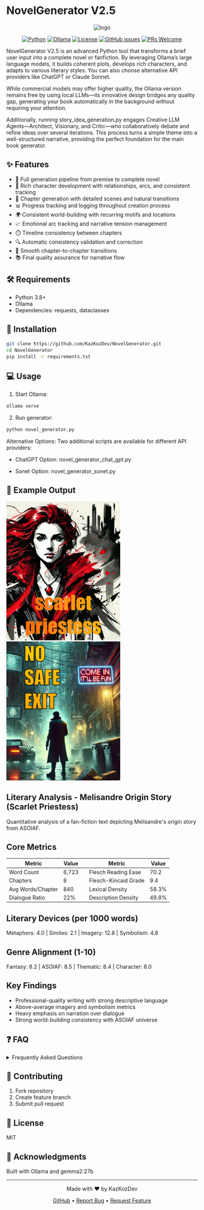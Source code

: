 # NovelGenerator V2.5

<div align="center">

![logo](https://github.com/user-attachments/assets/00339b68-eb07-44ab-9375-dc77d2748791)

[![Python](https://img.shields.io/badge/Python-3.8+-blue.svg)](https://www.python.org/downloads/)
[![Ollama](https://img.shields.io/badge/LLM-Ollama-orange.svg)](https://ollama.ai)
[![License](https://img.shields.io/badge/license-MIT-green.svg)](https://github.com/KazKozDev/NovelGenerator/blob/master/LICENSE)
[![GitHub issues](https://img.shields.io/github/issues/KazKozDev/NovelGenerator)](https://github.com/KazKozDev/NovelGenerator/issues)
[![PRs Welcome](https://img.shields.io/badge/PRs-welcome-brightgreen.svg)](https://makeapullrequest.com)

</div>

NovelGenerator V2.5 is an advanced Python tool that transforms a brief user input into a complete novel or fanfiction. By leveraging Ollama’s large language models, it builds coherent plots, develops rich characters, and adapts to various literary styles. You can also choose alternative API providers like ChatGPT or Claude Sonnet.

While commercial models may offer higher quality, the Ollama version remains free by using local LLMs—its innovative design bridges any quality gap, generating your book automatically in the background without requiring your attention.

Additionally, running story_idea_generation.py engages Creative LLM Agents—Architect, Visionary, and Critic—who collaboratively debate and refine ideas over several iterations. This process turns a simple theme into a well-structured narrative, providing the perfect foundation for the main book generator.

## ✨ Features

- 🔄 Full generation pipeline from premise to complete novel
- 👥 Rich character development with relationships, arcs, and consistent tracking
- 📝 Chapter generation with detailed scenes and natural transitions
- 📊 Progress tracking and logging throughout creation process
- 🌍 Consistent world-building with recurring motifs and locations
- 📈 Emotional arc tracking and narrative tension management
- ⏱️ Timeline consistency between chapters
- 🔍 Automatic consistency validation and correction
- 🔄 Smooth chapter-to-chapter transitions
- 📚 Final quality assurance for narrative flow

## 🛠️ Requirements

- Python 3.8+
- Ollama 
- Dependencies: requests, dataclasses

## 🚀 Installation

```bash
git clone https://github.com/KazKozDev/NovelGenerator.git
cd NovelGenerator
pip install -r requirements.txt
```

## 💻 Usage

1. Start Ollama:
```bash
ollama serve
```
2. Run generator:
```bash
python novel_generator.py
```
Alternative Options:
Two additional scripts are available for different API providers:

- ChatGPT Option: novel_generator_chat_gpt.py

- Sonet Option: novel_generator_sonet.py

## 📝 Example Output

<a href="scarlet-priestess.txt" download>
  <img src="scarlet-priestess.jpg" alt="Scarlet Priestess" width="300"/>
</a>


<a href="no-safe-exit.txt" download>
  <img src="no-safe-exit.jpg" alt="Scarlet Priestess" width="300"/>
</a>


## Literary Analysis - Melisandre Origin Story (Scarlet Priestess)

Quantitative analysis of a fan-fiction text depicting Melisandre's origin story from ASOIAF.

## Core Metrics

| Metric | Value | | Metric | Value |
|--------|-------|-|--------|-------|
| Word Count | 6,723 | | Flesch Reading Ease | 70.2 |
| Chapters | 8 | | Flesch-Kincaid Grade | 9.4 |
| Avg Words/Chapter | 840 | | Lexical Density | 58.3% |
| Dialogue Ratio | 22% | | Description Density | 49.8% |

## Literary Devices (per 1000 words)
Metaphors: 4.0 | Similes: 2.1 | Imagery: 12.8 | Symbolism: 4.8

## Genre Alignment (1-10)
Fantasy: 8.2 | ASOIAF: 8.5 | Thematic: 8.4 | Character: 8.0

## Key Findings
- Professional-quality writing with strong descriptive language
- Above-average imagery and symbolism metrics
- Heavy emphasis on narration over dialogue
- Strong world-building consistency with ASOIAF universe

## ❓ FAQ

<details>
<summary>Frequently Asked Questions</summary>

- Q: How long does it take to generate a book?
  A: Generation time varies depending on chapter length, complexity, and system resources.

- Q: Can I use the generated content commercially?
  A: Yes, but I recommend thorough review and editing before commercial use.

- Q: What makes NovelGenerator different from other text generators?
  A: The tool focuses on complete novel generation with coherent plot structures, character development, and professional-grade writing quality.

- Q: Any technical challenge?
  A: The main technical challenge, requiring multiple code revisions, was ensuring narrative consistency - both between scenes within chapters and between chapters throughout the manuscript, while maintaining an engaging plot. The system aims to generate chapters with lengths comparable to published books.
</details>

## 🤝 Contributing

1. Fork repository
2. Create feature branch
3. Submit pull request

## 📄 License

MIT

## 🙏 Acknowledgments

Built with Ollama and gemma2:27b

---
<div align="center">
Made with ❤️ by KazKozDev

[GitHub](https://github.com/KazKozDev) • [Report Bug](https://github.com/KazKozDev/NovelGenerator/issues) • [Request Feature](https://github.com/KazKozDev/NovelGenerator/issues)
</div>
